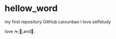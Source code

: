# hellow_word
my first repository GitHub
caixunbao  l love selfstudy 

love :coffee:;:pizza:,and:dancer:.
